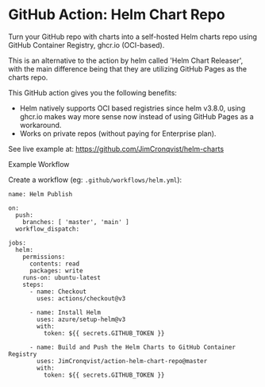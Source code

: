 # GitHub Action: Helm Chart Repo

Turn your GitHub repo with charts into a self-hosted Helm charts repo using GitHub Container Registry, ghcr.io (OCI-based).

This is an alternative to the action by helm called 'Helm Chart Releaser', with the main difference being that they are utilizing GitHub Pages as the charts repo. 

This GitHub action gives you the following benefits:
- Helm natively supports OCI based registries since helm v3.8.0, using ghcr.io makes way more sense now instead of using GitHub Pages as a workaround.
- Works on private repos (without paying for Enterprise plan).

See live example at: https://github.com/JimCronqvist/helm-charts


Example Workflow

Create a workflow (eg: `.github/workflows/helm.yml`):

```
name: Helm Publish

on:
  push:
    branches: [ 'master', 'main' ]
  workflow_dispatch:
  
jobs:
  helm:
    permissions:
      contents: read
      packages: write
    runs-on: ubuntu-latest
    steps:
      - name: Checkout
        uses: actions/checkout@v3

      - name: Install Helm
        uses: azure/setup-helm@v3
        with:
          token: ${{ secrets.GITHUB_TOKEN }}
      
      - name: Build and Push the Helm Charts to GitHub Container Registry
        uses: JimCronqvist/action-helm-chart-repo@master
        with:
          token: ${{ secrets.GITHUB_TOKEN }}
```
